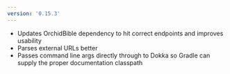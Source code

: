 ```yaml
---
version: '0.15.3'
---
```


- Updates OrchidBible dependency to hit correct endpoints and improves usability
- Parses external URLs better
- Passes command line args directly through to Dokka so Gradle can supply the proper documentation classpath

